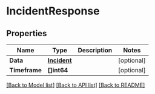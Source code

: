 # IncidentResponse

## Properties
Name | Type | Description | Notes
------------ | ------------- | ------------- | -------------
**Data** | [**Incident**](.md) |  | [optional] 
**Timeframe** | **[]int64** |  | [optional] 

[[Back to Model list]](../README.md#documentation-for-models) [[Back to API list]](../README.md#documentation-for-api-endpoints) [[Back to README]](../README.md)


